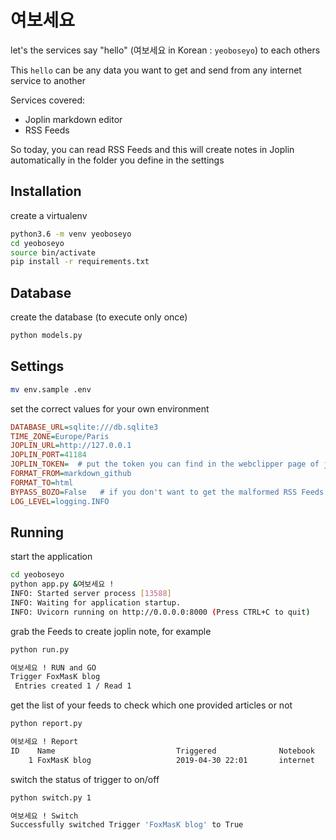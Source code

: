 # 여보세요

let's the services say "hello" (여보세요 in Korean : `yeoboseyo`) to each others

This `hello` can be any data you want to get and send from any internet service to another

Services covered:

- Joplin markdown editor
- RSS Feeds

So today, you can read RSS Feeds and this will create notes in Joplin automatically in the folder you define in the settings


## Installation

create a virtualenv

```bash
python3.6 -m venv yeoboseyo
cd yeoboseyo
source bin/activate
pip install -r requirements.txt
```

## Database

create the database (to execute only once)
```bash
python models.py
```

## Settings
```bash
mv env.sample .env
```
set the correct values for your own environment
```ini
DATABASE_URL=sqlite:///db.sqlite3
TIME_ZONE=Europe/Paris
JOPLIN_URL=http://127.0.0.1
JOPLIN_PORT=41184
JOPLIN_TOKEN=  # put the token you can find in the webclipper page of joplin editor
FORMAT_FROM=markdown_github
FORMAT_TO=html
BYPASS_BOZO=False   # if you don't want to get the malformed RSS Feeds set it to False
LOG_LEVEL=logging.INFO
```

## Running

start the application
```bash
cd yeoboseyo
python app.py &여보세요 !
INFO: Started server process [13588]
INFO: Waiting for application startup.
INFO: Uvicorn running on http://0.0.0.0:8000 (Press CTRL+C to quit)
```

grab the Feeds to create joplin note, for example
```bash
python run.py

여보세요 ! RUN and GO
Trigger FoxMasK blog
 Entries created 1 / Read 1

```

get the list of your feeds to check which one provided articles or not
```bash
python report.py

여보세요 ! Report
ID    Name                           Triggered              Notebook                       Status
    1 FoxMasK blog                   2019-04-30 22:01       internet                       0     
```

switch the status of trigger to on/off
```bash
python switch.py 1

여보세요 ! Switch
Successfully switched Trigger 'FoxMasK blog' to True
```